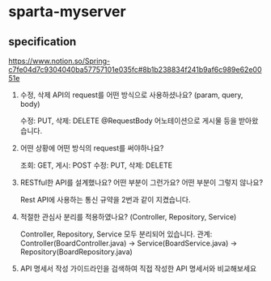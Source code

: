 # sparta-myserver
## specification

https://www.notion.so/Spring-c7fe04d7c9304040ba57757101e035fc#8b1b238834f241b9af6c989e62e0051e


1. 수정, 삭제 API의 request를 어떤 방식으로 사용하셨나요? (param, query, body)
  
    수정: PUT, 삭제: DELETE
    @RequestBody 어노테이션으로 게시물 등을 받아왔습니다.
  
2. 어떤 상황에 어떤 방식의 request를 써야하나요?
  
    조회: GET, 게시: POST
    수정: PUT, 삭제: DELETE
  
3. RESTful한 API를 설계했나요? 어떤 부분이 그런가요? 어떤 부분이 그렇지 않나요?
  
    Rest API에 사용하는 통신 규약을 2번과 같이 지켰습니다.

4. 적절한 관심사 분리를 적용하였나요? (Controller, Repository, Service)
  
    Controller, Repository, Service 모두 분리되어 있습니다.
    관계: Controller(BoardController.java) -> Service(BoardService.java) -> Repository(BoardRepository.java)
  
5. API 명세서 작성 가이드라인을 검색하여 직접 작성한 API 명세서와 비교해보세요
